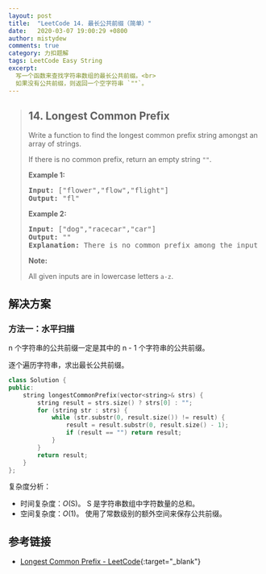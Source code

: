 ```yaml
---
layout: post
title:  "LeetCode 14. 最长公共前缀（简单）"
date:   2020-03-07 19:00:29 +0800
author: mistydew
comments: true
category: 力扣题解
tags: LeetCode Easy String
excerpt:
  写一个函数来查找字符串数组的最长公共前缀。<br>
  如果没有公共前缀，则返回一个空字符串 `""`。
---
```

> ## 14. Longest Common Prefix
> 
> Write a function to find the longest common prefix string amongst an array of
> strings.
> 
> If there is no common prefix, return an empty string `""`.
> 
> **Example 1:**
> 
> <pre>
> <strong>Input:</strong> ["flower","flow","flight"]
> <strong>Output:</strong> "fl"
> </pre>
> 
> **Example 2:**
> 
> <pre>
> <strong>Input:</strong> ["dog","racecar","car"]
> <strong>Output:</strong> ""
> <strong>Explanation:</strong> There is no common prefix among the input strings.
> </pre>
> 
> **Note:**
> 
> All given inputs are in lowercase letters `a-z`.

## 解决方案

### 方法一：水平扫描

n 个字符串的公共前缀一定是其中的 n - 1 个字符串的公共前缀。

逐个遍历字符串，求出最长公共前缀。

```cpp
class Solution {
public:
    string longestCommonPrefix(vector<string>& strs) {
        string result = strs.size() ? strs[0] : "";
        for (string str : strs) {
            while (str.substr(0, result.size()) != result) {
                result = result.substr(0, result.size() - 1);
                if (result == "") return result;
            }
        }
        return result;
    }
};
```

复杂度分析：
* 时间复杂度：*O*(S)。
  S 是字符串数组中字符数量的总和。
* 空间复杂度：*O*(1)。
  使用了常数级别的额外空间来保存公共前缀。

## 参考链接

* [Longest Common Prefix - LeetCode](https://leetcode.com/problems/longest-common-prefix/){:target="_blank"}
